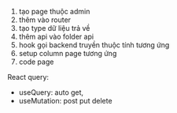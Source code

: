 1. tạo page thuộc admin
2. thêm vào router
3. tạo type dữ liệu trả về
4. thêm api vào folder api
5. hook gọi backend truyền thuộc tính tương ứng
6. setup column page tương ứng
7. code page

React query:

-   useQuery: auto get,
-   useMutation: post put delete
